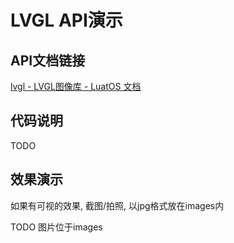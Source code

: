 # LVGL API演示

## API文档链接

[lvgl - LVGL图像库 - LuatOS 文档](https://wiki.luatos.com/api/lvgl.html)

## 代码说明

TODO

## 效果演示

如果有可视的效果, 截图/拍照, 以jpg格式放在images内

TODO 图片位于images
